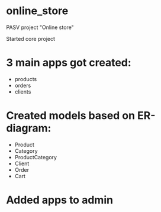 # online_store
PASV project "Online store"

Started core project
# 3 main apps got created: 
- products
- orders 
- clients

# Created models based on ER-diagram: 
- Product
- Category
- ProductCategory
- Client
- Order
- Cart

# Added apps to admin